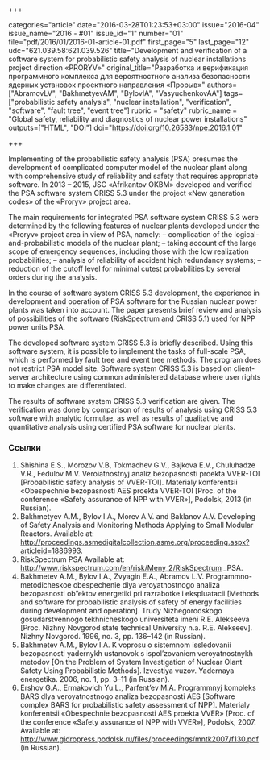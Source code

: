 +++

categories="article"
date="2016-03-28T01:23:53+03:00"
issue="2016-04"
issue_name="2016 - #01"
issue_id="1"
number="01"
file="pdf/2016/01/2016-01-article-01.pdf"
first_page="5"
last_page="12"
udc="621.039.58:621.039.526"
title="Development and verification of a software system for probabilistic safety analysis of nuclear installations project direction «PRORYV»"
original_title="Разработка и верификация программного комплекса для вероятностного анализа безопасности ядерных установок проектного направления «Прорыв»"
authors=["AbramovLV", "BakhmetyevAM", "BylovIA", "VasyuchenkovAA"]
tags=["probabilistic safety analysis", "nuclear installation", "verification", "software", "fault tree", "event tree"]
rubric = "safety"
rubric_name = "Global safety, reliability and diagnostics of nuclear power installations"
outputs=["HTML", "DOI"]
doi="https://doi.org/10.26583/npe.2016.1.01"

+++

Implementing of the probabilistic safety analysis (PSA) presumes the development of complicated computer model of the nuclear plant along with comprehensive study of reliability and safety that requires appropriate software. In 2013 – 2015, JSC «Afrikantov OKBM» developed and verified the PSA software system CRISS 5.3 under the project «New generation codes» of the «Proryv» project area.

The main requirements for integrated PSA software system CRISS 5.3 were determined by the following features of nuclear plants developed under the «Proryv» project area in view of PSA, namely:
– complication of the logical-and-probabilistic models of the nuclear plant;
– taking account of the large scope of emergency sequences, including those with the low realization probabilities;
– analysis of reliability of accident high redundancy systems;
– reduction of the cutoff level for minimal cutest probabilities by several orders during the analysis.

In the course of software system CRISS 5.3 development, the experience in development and operation of PSA software for the Russian nuclear power plants was taken into account. The paper presents brief review and analysis of possibilities of the software (RiskSpectrum and CRISS 5.1) used for NPP power units PSA.

The developed software system CRISS 5.3 is briefly described. Using this software system, it is possible to implement the tasks of full-scale PSA, which is performed by fault tree and event tree methods. The program does not restrict PSA model site. Software system CRISS 5.3 is based on client-server architecture using common administered database where user rights to make changes are differentiated.

The results of software system CRISS 5.3 verification are given. The verification was done by comparison of results of analysis using CRISS 5.3 software with analytic formulae, as well as results of qualitative and quantitative analysis using certified PSA software for nuclear plants.

### Ссылки

1. Shishina E.S., Morozov V.B, Tokmachev G.V., Bajkova E.V., Chuluhadze V.R., Fedulov M.V. Veroiatnostnyj analiz bezopasnosti proekta VVER-TOI [Probabilistic safety analysis of VVER-TOI]. Materialy konferentsii «Obespechnie bezopasnosti AES proekta VVER-TOI [Proc. of the conference «Safety assurance of NPP with VVER»], Podolsk, 2013 (in Russian).
2. Bakhmetyev A.M., Bylov I.A., Morev A.V. and Baklanov A.V. Developing of Safety Analysis and Monitoring Methods Applying to Small Modular Reactors. Available at: http://proceedings.asmedigitalcollection.asme.org/proceeding.aspx?articleid=1886993.
3. RiskSpectrum PSA Available at: http://www.riskspectrum.com/en/risk/Meny_2/RiskSpectrum _PSA.
4. Bakhmetev A.M., Bylov I.A., Zvyagin E.A., Abramov L.V. Programmno-metodicheskoe obespechenie dlya veroyatnostnogo analiza bezopasnosti ob”ektov energetiki pri razrabotke i ekspluatacii [Methods and software for probabilistic analysis of safety of energy facilities during development and operation]. Trudy Nizhegorodskogo gosudarstvennogo tekhnicheskogo universiteta imeni R.E. Alekseeva [Proc. Nizhny Novgorod state technical University n.a. R.E. Alekseev]. Nizhny Novgorod. 1996, no. 3, pp. 136–142 (in Russian).
5. Bakhmetev A.M., Bylov I.A. K voprosu o sistemnom issledovanii bezopasnosti yadernykh ustanovok s ispol’zovaniem veroyatnostnykh metodov [On the Problem of System Investigation of Nuclear Olant Safety Using Probabilistic Methods]. Izvestiya vuzov. Yadernaya energetika. 2006, no. 1, pp. 3–11 (in Russian).
6. Ershov G.A., Ermakovich Yu.L., Parfent’ev M.A. Programmnyj kompleks BARS dlya veroyatnostnogo analiza bezopasnosti AES [Software complex BARS for probabilistic safety assessment of NPP]. Materialy konferentsii «Obespechnie bezopasnosti AES proekta VVER» [Proc. of the conference «Safety assurance of NPP with VVER»], Podolsk, 2007. Available at: http://www.gidropress.podolsk.ru/files/proceedings/mntk2007/f130.pdf (in Russian).